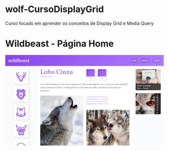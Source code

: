 # wolf-CursoDisplayGrid
Curso focado em aprender os conceitos de Display Grid e Media Query
# Wildbeast - Página Home

![enter image description here](https://github.com/emersonpacifico/wolf-CursoDisplayGrid/blob/main/img/wolf-grid.png)


